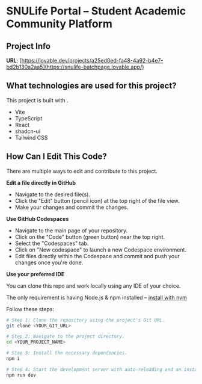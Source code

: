 # SNULife Portal – Student Academic Community Platform

## Project Info

**URL**: [https://lovable.dev/projects/a25ed0ed-fa48-4a92-b4e7-bd2b130a2aa5](https://snulife-batchpage.lovable.app/)


## What technologies are used for this project?

This project is built with .

- Vite
- TypeScript
- React
- shadcn-ui
- Tailwind CSS

## How Can I Edit This Code?

There are multiple ways to edit and contribute to this project.


**Edit a file directly in GitHub**

- Navigate to the desired file(s).
- Click the "Edit" button (pencil icon) at the top right of the file view.
- Make your changes and commit the changes.

**Use GitHub Codespaces**

- Navigate to the main page of your repository.
- Click on the "Code" button (green button) near the top right.
- Select the "Codespaces" tab.
- Click on "New codespace" to launch a new Codespace environment.
- Edit files directly within the Codespace and commit and push your changes once you're done.


**Use your preferred IDE**

You can clone this repo and work locally using any IDE of your choice.

The only requirement is having Node.js & npm installed – [install with nvm](https://github.com/nvm-sh/nvm#installing-and-updating)

Follow these steps:

```sh
# Step 1: Clone the repository using the project's Git URL.
git clone <YOUR_GIT_URL>

# Step 2: Navigate to the project directory.
cd <YOUR_PROJECT_NAME>

# Step 3: Install the necessary dependencies.
npm i

# Step 4: Start the development server with auto-reloading and an instant preview.
npm run dev
